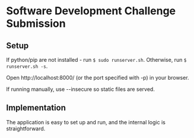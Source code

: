 # Software Development Challenge Submission

## Setup

If python/pip are not installed - run ```$ sudo runserver.sh```.
Otherwise, run ```$ runserver.sh -s```.

Open http://localhost:8000/ (or the port specified with -p) in your browser.

If running manually, use --insecure so static files are served.

## Implementation

The application is easy to set up and run, and the internal logic is straightforward.

